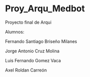 # Proy_Arqu_Medbot
Proyecto final de Arqui

Alumnos:

Fernando Santiago Briseño Milanes

Jorge Antonio Cruz Molina

Luis Fernando Gomez Vaca

Axel Roldan Carreón
